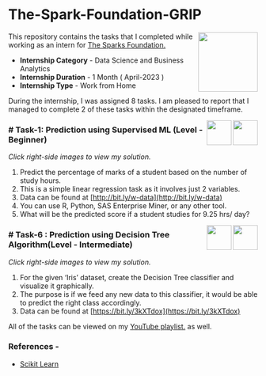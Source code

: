 ﻿# The-Spark-Foundation-GRIP
 <img align = right height = 120 width = 120 src = https://www.thesparksfoundationsingapore.org/images/logo_small.png>


This repository contains the tasks that I completed while working as an intern for [The Sparks Foundation.](https://www.thesparksfoundationsingapore.org/)
- **Internship Category** - Data Science and Business Analytics
- **Internship Duration** - 1 Month ( April-2023 )
- **Internship Type** - Work from Home

During the internship, I was assigned 8 tasks. I am pleased to report that I managed to complete 2 of these tasks within the designated timeframe.

[<img align = right height = 50 width = 50 src = https://cdn4.iconfinder.com/data/icons/social-media-and-logos-11/32/Logo_Youtube-512.png>](https://youtu.be/PnpmfitA2t0)
[<img align = right height = 50 width = 50 src = https://cdn4.iconfinder.com/data/icons/project-management-4-2/65/161-512.png>](https://github.com/sudheernp/The-Spark-Foundation-GRIP/blob/main/Task%201_Prediction%20using%20Supervised%20ML.ipynb)


### # Task-1: Prediction using Supervised ML (Level - Beginner)
_Click right-side images to view my solution._

1. Predict the percentage of marks of a student based on the number of study hours.
1. This is a simple linear regression task as it involves just 2 variables.
1. Data can be found at [http://bit.ly/w-data](http://bit.ly/w-data)
1. You can use R, Python, SAS Enterprise Miner, or any other tool.
1. What will be the predicted score if a student studies for 9.25 hrs/ day?

[<img align = right height = 50 width = 50 src = https://cdn4.iconfinder.com/data/icons/social-media-and-logos-11/32/Logo_Youtube-512.png>](https://youtu.be/kDDkkWi72XA)
[<img align = right height = 50 width = 50 src = https://cdn4.iconfinder.com/data/icons/project-management-4-2/65/161-512.png>](https://github.com/sudheernp/The-Spark-Foundation-GRIP/blob/main/Task%206_%20Prediction%20using%20Decision%20Tree%20Algorithm.ipynb)

### # Task-6 : Prediction using Decision Tree Algorithm(Level - Intermediate)
_Click right-side images to view my solution._

1. For the given ‘Iris’ dataset, create the Decision Tree classifier and visualize it graphically.
1. The purpose is if we feed any new data to this classifier, it would be able to predict the right class accordingly.
1. Data can be found at [https://bit.ly/3kXTdox](https://bit.ly/3kXTdox)



All of the tasks can be viewed on my [YouTube playlist.](https://youtube.com/playlist?list=PLH_YRIN6qskX51sNAyn5StJhuvS-aORNU) as well.

 ### References -
 - [Scikit Learn](https://scikit-learn.org/stable/)
 

